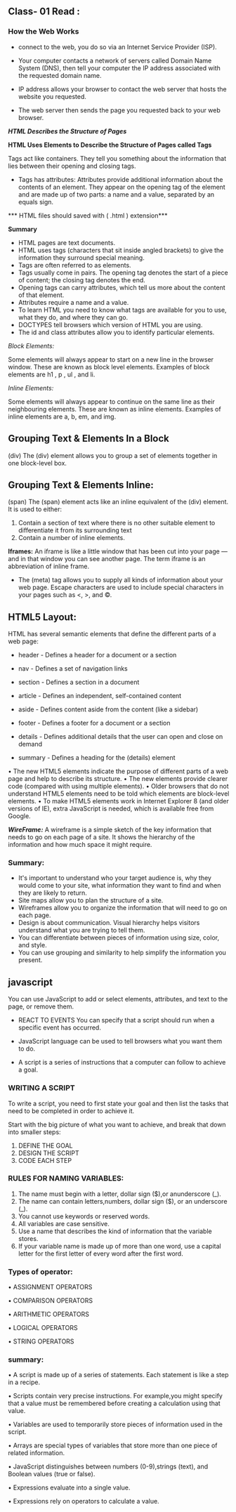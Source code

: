 ## Class- 01 Read :
### How the Web Works

- connect to the web, you do so via an Internet Service Provider (ISP).
- Your computer contacts a network of servers called Domain Name System (DNS), then tell your computer the IP address associated with the requested domain name.

- IP address allows your browser to contact the web server that hosts the website you requested.

- The web server then sends the page you requested back to your web browser.


***HTML Describes the Structure of Pages***


**HTML Uses Elements to Describe the Structure of Pages called Tags** 

Tags act like containers.
 They tell you something about the information that lies between their opening and closing tags.
- Tags has attributes: 
Attributes provide additional information about the contents of an element. They appear on the opening tag of the element and are made up of two parts: a name and a value, separated by an equals sign.


*** HTML files should saved with ( .html ) extension***

**Summary**
-	HTML pages are text documents.
-	HTML uses tags (characters that sit inside angled brackets) to give the information they surround special meaning.
-	Tags are often referred to as elements.
-	Tags usually come in pairs. The opening tag denotes the start of a piece of content; the closing tag denotes the end.
-	Opening tags can carry attributes, which tell us more about the content of that element.
-	Attributes require a name and a value.
-	To learn HTML you need to know what tags are available for you to use, what they do, and where they can go.
- DOCTYPES tell browsers which version of HTML you are using.
 - The id and class attributes allow you to identify particular elements.

*Block Elements:*

Some elements will always appear to start on a new line in the browser window. These are known as block level elements.
Examples of block elements are
h1 , p ,  ul , and li.

*Inline Elements:*

Some elements will always appear to continue on the same line as their neighbouring elements. These are known as inline elements.
Examples of inline elements are
a, b, em, and img.

## Grouping Text & Elements In a Block
(div)
The (div) element allows you to group a set of elements together in one block-level box.


## Grouping Text & Elements Inline:
(span) 
The (span) element acts like an inline equivalent of the (div) element. It is used to either:
1. Contain a section of text where there is no other suitable element to differentiate it from its surrounding text
2. Contain a number of inline elements.

**Iframes:**
An iframe is like a little window that has been cut into your page — and in that window you can see another page. The term iframe is an abbreviation of inline frame.


- The (meta) tag allows you to supply all kinds of information about your web page.
Escape characters are used to include special characters in your pages such as <, >, and ©.


## HTML5 Layout:
HTML has several semantic elements that define the different parts of a web page:
-	header - Defines a header for a document or a section

-	nav - Defines a set of navigation links

-	section - Defines a section in a document

-	article - Defines an independent, self-contained content

-	aside - Defines content aside from the content (like a sidebar)

-	footer - Defines a footer for a document or a section

-	details - Defines additional details that the user can open and close on demand

-	summary - Defines a heading for the (details) element

•	The new HTML5 elements indicate the purpose of different parts of a web page and help to describe its structure.
•	 The new elements provide clearer code (compared with using multiple
elements).
•	 Older browsers that do not understand HTML5 elements need to be told which elements are block-level elements.
•	To make HTML5 elements work in Internet Explorer 8 (and older versions of IE), extra JavaScript is needed, which is available free from Google.

***WireFrame:***
A wireframe is a simple sketch of the key information that needs to go on each page of a site. It shows the hierarchy of the information and how much space it might require.

### Summary:
-	It's important to understand who your target audience is, why they would come to your site, what information they want to find and when they are likely to return.
-	 Site maps allow you to plan the structure of a site.
-	 Wireframes allow you to organize the information that will need to go on each page.
-	 Design is about communication. Visual hierarchy helps visitors understand what you are trying to tell them.
-	 You can differentiate between pieces of information using size, color, and style.
-	 You can use grouping and similarity to help simplify the information you present.


## javascript
You can use JavaScript to add or select elements, attributes, and text to the page, or remove them.
- REACT TO EVENTS You can specify that a script should run when a specific event has occurred.

- JavaScript language can be used to tell browsers what you want them to do.

- A script is a series of instructions that a computer can follow to achieve a goal.

### WRITING A SCRIPT

 To write a script, you need to first state your goal and then list the tasks that need to be completed in order to achieve it.

Start with the big picture of what you want to achieve, and break that down into smaller steps:
1. DEFINE THE GOAL 
2. DESIGN THE SCRIPT 
3. CODE EACH STEP

### RULES FOR NAMING VARIABLES:

1.	The name must begin with a letter, dollar sign ($),or anunderscore (_).
2.	The name can contain letters,numbers, dollar sign ($), or an underscore (_).
3.	You cannot use keywords or reserved words.
4.	All variables are case sensitive.
5.	Use a name that describes the kind of information that the variable stores.
6.	If your variable name is made up of more than one word, use a capital letter for the first letter of every word after the first word.

### Types of operator:

•	ASSIGNMENT OPERATORS

•	COMPARISON OPERATORS

•	ARITHMETIC OPERATORS

•	LOGICAL OPERATORS

•	STRING OPERATORS

### summary:
•	A script is made up of a series of statements. Each statement is like a step in a recipe.

•	Scripts contain very precise instructions. For example,you might specify that a value must be remembered before creating a calculation using that value.

•	Variables are used to temporarily store pieces of information used in the script.

•	Arrays are special types of variables that store more than one piece of related information.

•	JavaScript distinguishes between numbers (0-9),strings (text), and Boolean values (true or false).

•	Expressions evaluate into a single value.

•	Expressions rely on operators to calculate a value.






